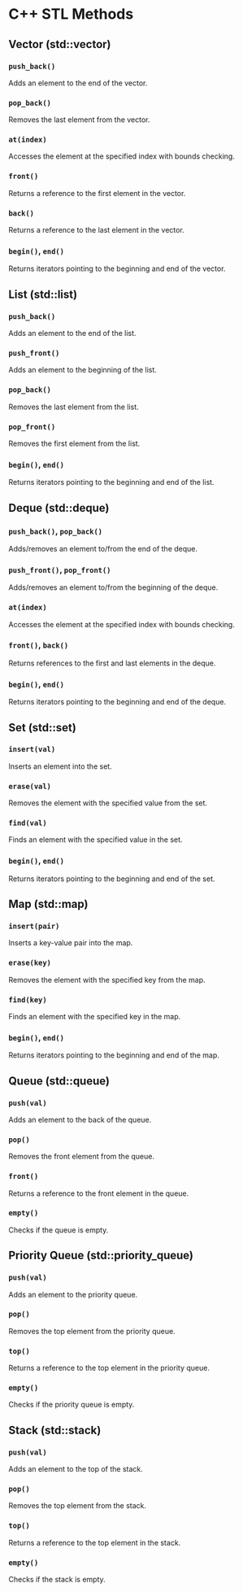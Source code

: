 # C++ STL Methods

## Vector (std::vector)

### `push_back()`

Adds an element to the end of the vector.

### `pop_back()`

Removes the last element from the vector.

### `at(index)`

Accesses the element at the specified index with bounds checking.

### `front()`

Returns a reference to the first element in the vector.

### `back()`

Returns a reference to the last element in the vector.

### `begin()`, `end()`

Returns iterators pointing to the beginning and end of the vector.

## List (std::list)

### `push_back()`

Adds an element to the end of the list.

### `push_front()`

Adds an element to the beginning of the list.

### `pop_back()`

Removes the last element from the list.

### `pop_front()`

Removes the first element from the list.

### `begin()`, `end()`

Returns iterators pointing to the beginning and end of the list.

## Deque (std::deque)

### `push_back()`, `pop_back()`

Adds/removes an element to/from the end of the deque.

### `push_front()`, `pop_front()`

Adds/removes an element to/from the beginning of the deque.

### `at(index)`

Accesses the element at the specified index with bounds checking.

### `front()`, `back()`

Returns references to the first and last elements in the deque.

### `begin()`, `end()`

Returns iterators pointing to the beginning and end of the deque.

## Set (std::set)

### `insert(val)`

Inserts an element into the set.

### `erase(val)`

Removes the element with the specified value from the set.

### `find(val)`

Finds an element with the specified value in the set.

### `begin()`, `end()`

Returns iterators pointing to the beginning and end of the set.

## Map (std::map)

### `insert(pair)`

Inserts a key-value pair into the map.

### `erase(key)`

Removes the element with the specified key from the map.

### `find(key)`

Finds an element with the specified key in the map.

### `begin()`, `end()`

Returns iterators pointing to the beginning and end of the map.

## Queue (std::queue)

### `push(val)`

Adds an element to the back of the queue.

### `pop()`

Removes the front element from the queue.

### `front()`

Returns a reference to the front element in the queue.

### `empty()`

Checks if the queue is empty.

## Priority Queue (std::priority_queue)

### `push(val)`

Adds an element to the priority queue.

### `pop()`

Removes the top element from the priority queue.

### `top()`

Returns a reference to the top element in the priority queue.

### `empty()`

Checks if the priority queue is empty.

## Stack (std::stack)

### `push(val)`

Adds an element to the top of the stack.

### `pop()`

Removes the top element from the stack.

### `top()`

Returns a reference to the top element in the stack.

### `empty()`

Checks if the stack is empty.
